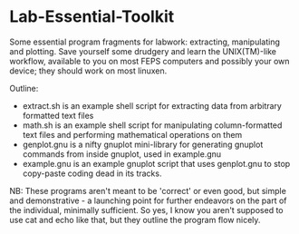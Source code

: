 # Lab-Essential-Toolkit
Some essential program fragments for labwork: extracting, manipulating and plotting. Save yourself some drudgery and learn the UNIX(TM)-like workflow, available to you on most FEPS computers and possibly your own device; they should work on most linuxen.

Outline:
  * extract.sh is an example shell script for extracting data from arbitrary formatted text files
  * math.sh is an example shell script for manipulating column-formatted text files and performing mathematical operations on them
  * genplot.gnu is a nifty gnuplot mini-library for generating gnuplot commands from inside gnuplot, used in example.gnu
  * example.gnu is an example gnuplot script that uses genplot.gnu to stop copy-paste coding dead in its tracks.

NB:
These programs aren't meant to be 'correct' or even good, but simple and demonstrative - a launching point for further endeavors on the part of the individual, minimally sufficient. So yes, I know you aren't supposed to use cat and echo like that, but they outline the program flow nicely.

